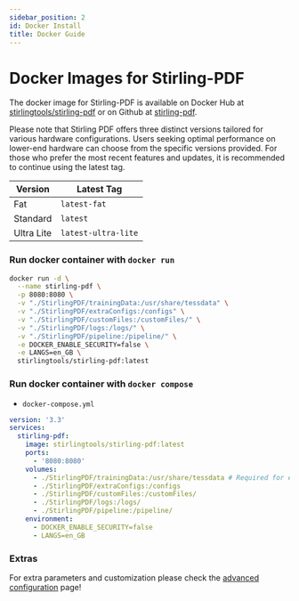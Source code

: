 ```yaml
---
sidebar_position: 2
id: Docker Install
title: Docker Guide
---
```


# Docker Images for Stirling-PDF

The docker image for Stirling-PDF is available on Docker Hub at [stirlingtools/stirling-pdf](https://hub.docker.com/r/stirlingtools/stirling-pdf) or on Github at [stirling-pdf](https://github.com/Stirling-Tools/Stirling-PDF/pkgs/container/stirling-pdf).

Please note that Stirling PDF offers three distinct versions tailored for various hardware configurations. Users seeking optimal performance on lower-end hardware can choose from the specific versions provided. For those who prefer the most recent features and updates, it is recommended to continue using the latest tag.

| Version    | Latest Tag          |
| ---------- | ------------------- |
| Fat        | `latest-fat`            |
| Standard   | `latest`            |
| Ultra Lite | `latest-ultra-lite` |

### Run docker container with `docker run`

```bash
docker run -d \
  --name stirling-pdf \
  -p 8080:8080 \
  -v "./StirlingPDF/trainingData:/usr/share/tessdata" \
  -v "./StirlingPDF/extraConfigs:/configs" \
  -v "./StirlingPDF/customFiles:/customFiles/" \
  -v "./StirlingPDF/logs:/logs/" \
  -v "./StirlingPDF/pipeline:/pipeline/" \
  -e DOCKER_ENABLE_SECURITY=false \
  -e LANGS=en_GB \
  stirlingtools/stirling-pdf:latest
```


### Run docker container with `docker compose`

- `docker-compose.yml`
```yaml
version: '3.3'
services:
  stirling-pdf:
    image: stirlingtools/stirling-pdf:latest
    ports:
      - '8080:8080'
    volumes:
      - ./StirlingPDF/trainingData:/usr/share/tessdata # Required for extra OCR languages
      - ./StirlingPDF/extraConfigs:/configs
      - ./StirlingPDF/customFiles:/customFiles/
      - ./StirlingPDF/logs:/logs/
      - ./StirlingPDF/pipeline:/pipeline/
    environment:
      - DOCKER_ENABLE_SECURITY=false
      - LANGS=en_GB
```

### Extras

For extra parameters and customization please check the [advanced configuration](https://docs.stirlingpdf.com/Advanced%20Configuration/How%20to%20add%20configurations) page!
